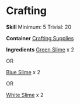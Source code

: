 <!-- TITLE: Ball of Slime -->
<!-- SUBTITLE: A squishy ball of slime -->



# Crafting
**Skill**
Minimum: 5
Trivial: 20

**Container**
[Crafting Supplies](crafting-supplies)

**Ingredients**
[Green Slime](green-slime) x 2

OR

[Blue Slime](blue-slime) x 2

OR

[White Slime](white-slime) x 2